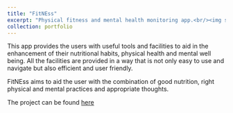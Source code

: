 ```yaml
---
title: "FitNEss"
excerpt: "Physical fitness and mental health monitoring app.<br/><img src='/images/fitness.png'>"
collection: portfolio
---
```


This app provides the users with useful tools and facilities to aid in the enhancement of their nutritional habits, physical health and mental well being. All the facilities are provided in a way that is not only easy to use and navigate but also efficient and user friendly.

FitNEss aims to aid the user with the combination of good nutrition, right physical and mental practices and appropriate thoughts. 

The project can be found [here](https://github.com/mitravinda462/FitNEss)
